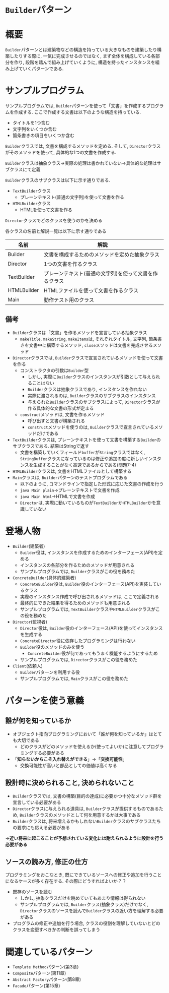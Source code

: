 # `Builder`パターン

# 概要
`Builder`パターンとは建築物などの構造を持っている大きなものを建築したり構築したりする際に, 一気に完成させるのではなく, まず全体を構成している各部分を作り, 段階を踏んで組み上げていくように, 構造を持ったインスタンスを組み上げていくパターンである.

# サンプルプログラム
サンプルプログラムでは, `Builder`パターンを使って「文書」を作成するプログラムを作成する. ここで作成する文書は以下のような構造を持っている.

- タイトルを1つ含む
- 文字列をいくつか含む
- 箇条書きの項目をいくつか含む

`Builder`クラスでは, 文書を構成するメソッドを定める. そして, `Director`クラスがそのメソッドを使って, 具体的な1つの文書を作成する.

`Builder`クラスは抽象クラス→実際の処理は書かれていない→具体的な処理はサブクラスにて定義

`Builder`クラスのサブクラスは以下に示す通りである.
- `TextBuilder`クラス
    - プレーンテキスト(普通の文字列)を使って文書を作る
- `HTMLBuilder`クラス
    - HTMLを使って文書を作る

`Director`クラスでどのクラスを使うのかを決める

各クラスの名前と解説一覧は以下に示す通りである

| 名前 | 解説 |
| --- | --- |
| Builder | 文書を構成するためのメソッドを定めた抽象クラス |
| Director | 1つの文書を作るクラス |
| TextBuilder | プレーンテキスト(普通の文字列)を使って文書を作るクラス |
| HTMLBuilder | HTMLファイルを使って文書を作るクラス |
| Main | 動作テスト用のクラス |

## 備考
- `Builder`クラスは「文書」を作るメソッドを宣言している抽象クラス
    - `makeTitle`, `makeString`, `makeItems`は, それぞれタイトル, 文字列, 箇条書きを文書中に構築するメソッド, `close`メソッドは文書を完成させるメソッド
- `Director`クラスでは, `Builder`クラスで宣言されているメソッドを使って文書を作る
    - コンストラクタの引数は`Builder`型
        - しかし, 実際に`Builder`クラスのインスタンスが引数として与えられることはない
        - `Builder`クラスは抽象クラスであり, インスタンスを作れない
        - 実際に渡されるのは, `Builder`クラスのサブクラスのインスタンス
        - 与えられた`Builder`クラスのサブクラスによって, `Director`クラスが作る具体的な文書の形式が定まる
    - `construct`メソッドは, 文書を作るメソッド
        - 呼び出すと文書が構築される
        - `construct`メソッドを使うのは, `Builder`クラスで宣言されているメソッドだけである
- `TextBuilder`クラスは, プレーンテキストを使って文書を構築する`Builder`のサブクラスである. 結果はStringで返す
    - 文書を構築していくフィールド`buffer`が`String`クラスではなく, `StringBuffer`クラスになっているのは修正や追加の度に新しいインスタンスを生成することがなく高速であるからである(問題7-4)
- `HTMLBuilder`クラスは, 文書をHTMLファイルとして構築する
- `Main`クラスは, `Builder`パターンのテストプログラムである
    - 以下のように, コマンドラインで指定した形式に応じた文書の作成を行う
    - `java Main plain`→プレーンテキストで文書を作成
    - `java Main html`→HTMLで文書を作成
    - `Director`は, 実際に動いているものが`TextBuilder`か`HTMLBuilder`かを意識していない

# 登場人物
- `Builder`(建築者)
    - `Builder`役は, インスタンスを作成するためのインターフェース(API)を定める
    - インスタンスの各部分を作るためのメソッドが用意される
    - サンプルプログラムでは, `Builder`クラスがこの役を務めた
- `ConcreteBuilder`(具体的建築者)
    - `ConcreteBuilder`役は, `Builder`役のインターフェース(API)を実装しているクラス
    - 実際のインスタンス作成で呼び出されるメソッドは, ここで定義される
    - 最終的にできた結果を得るためのメソッドも用意される
    - サンプルプログラムでは, `TextBuilder`クラスや`HTMLBuilder`クラスがこの役を務めた
- `Director`(監視者)
    - `Director`役は, `Builder`役のインターフェース(API)を使ってインスタンスを生成する
    - `ConcreteDirector`役に依存したプログラミングは行わない
    - `Builder`役のメソッドのみを使う
        - `ConcreteBuilder`役が何であってもうまく機能するようにするため
    - サンプルプログラムでは, `Director`クラスがこの役を務めた
- `Client`(依頼人)
    - `Builder`パターンを利用する役
    - サンプルプログラムでは, `Main`クラスがこの役を務めた

# パターンを使う意義
## 誰が何を知っているか
- オブジェクト指向プログラミングにおいて「誰が何を知っているか」はとても大切である
    - どのクラスがどのメソッドを使えるか(使ってよいか)に注意してプログラミングする必要がある
- 「**知らないからこそ入れ替えができる**」→「**交換可能性**」
    - 交換可能性が高いと部品としての価値は高くなる
## 設計時に決められること, 決められないこと
- `Builder`クラスでは, 文書の構築(目的の達成)に必要かつ十分なメソッド群を宣言している必要がある
- `Director`クラスに与えられる道具は, `Builder`クラスが提供するものであるため, `Builder`クラスのメソッドとして何を用意するかは大事である
- `Builder`クラスは, 将来増えるかもしれない`Builder`クラスのサブクラスたちの要求にも応える必要がある

→**近い将来に起こることが予想されている変化には耐えられるように設計を行う必要がある**

## ソースの読み方, 修正の仕方
プログラミングをおこなとき, 既にできているソースへの修正や追加を行うことになるケースが多く存在する. その際にどうすればよいか？？
- 既存のソースを読む
    - しかし, 抽象クラスだけを眺めていてもあまり情報は得られない
    - サンプルプログラムでは, `Builder`クラス(抽象クラス)だけでなく, `Director`クラスのソースを読んで`Builder`クラスの近い方を理解する必要がある
- プログラムの修正や追加を行う場合, クラスの役割を理解していないとどのクラスを変更すべきかの判断を誤ってしまう

# 関連しているパターン
- `Template Method`パターン(第3章)
- `Composite`パターン(第11章)
- `Abstract Factory`パターン(第8章)
- `Facade`パターン(第15章)